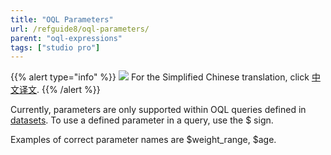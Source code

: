 ```yaml
---
title: "OQL Parameters"
url: /refguide8/oql-parameters/
parent: "oql-expressions"
tags: ["studio pro"]
---
```


{{% alert type="info" %}}
<img src="attachments/chinese-translation/china.png" style="display: inline-block; margin: 0" /> For the Simplified Chinese translation, click [中文译文](https://cdn.mendix.tencent-cloud.com/documentation/refguide8/oql-parameters.pdf).
{{% /alert %}}

Currently, parameters are only supported within OQL queries defined in [datasets](/refguide8/data-sets/). To use a defined parameter in a query, use the $ sign.

Examples of correct parameter names are $weight_range, $age.
